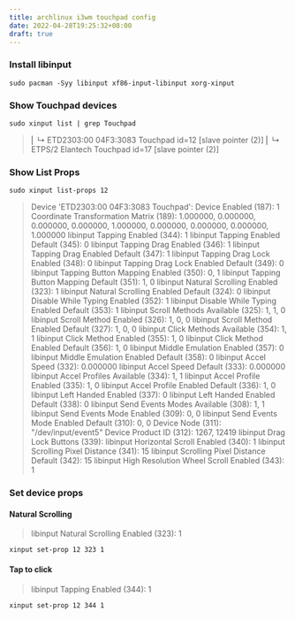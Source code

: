 ```yaml
---
title: archlinux i3wm touchpad config
date: 2022-04-28T19:25:32+08:00
draft: true
---
```


### Install libinput

```
sudo pacman -Syy libinput xf86-input-libinput xorg-xinput
```

### Show Touchpad devices 

```
sudo xinput list | grep Touchpad
```

>⎜   ↳ ETD2303:00 04F3:3083 Touchpad           	id=12	[slave  pointer  (2)]
>⎜   ↳ ETPS/2 Elantech Touchpad                	id=17	[slave  pointer  (2)]

### Show List Props

```
sudo xinput list-props 12
```

> Device 'ETD2303:00 04F3:3083 Touchpad':
>	Device Enabled (187):	1
>	Coordinate Transformation Matrix (189):	1.000000, 0.000000, 0.000000, 0.000000, 1.000000, 0.000000, 0.000000, 0.000000, 1.000000
>	libinput Tapping Enabled (344):	1
>	libinput Tapping Enabled Default (345):	0
>	libinput Tapping Drag Enabled (346):	1
>	libinput Tapping Drag Enabled Default (347):	1
>	libinput Tapping Drag Lock Enabled (348):	0
>	libinput Tapping Drag Lock Enabled Default (349):	0
>	libinput Tapping Button Mapping Enabled (350):	0, 1
>	libinput Tapping Button Mapping Default (351):	1, 0
>	libinput Natural Scrolling Enabled (323):	1
>	libinput Natural Scrolling Enabled Default (324):	0
>	libinput Disable While Typing Enabled (352):	1
>	libinput Disable While Typing Enabled Default (353):	1
>	libinput Scroll Methods Available (325):	1, 1, 0
>	libinput Scroll Method Enabled (326):	1, 0, 0
>	libinput Scroll Method Enabled Default (327):	1, 0, 0
>	libinput Click Methods Available (354):	1, 1
>	libinput Click Method Enabled (355):	1, 0
>	libinput Click Method Enabled Default (356):	1, 0
>	libinput Middle Emulation Enabled (357):	0
>	libinput Middle Emulation Enabled Default (358):	0
>	libinput Accel Speed (332):	0.000000
>	libinput Accel Speed Default (333):	0.000000
>	libinput Accel Profiles Available (334):	1, 1
>	libinput Accel Profile Enabled (335):	1, 0
>	libinput Accel Profile Enabled Default (336):	1, 0
>	libinput Left Handed Enabled (337):	0
>	libinput Left Handed Enabled Default (338):	0
>	libinput Send Events Modes Available (308):	1, 1
>	libinput Send Events Mode Enabled (309):	0, 0
>	libinput Send Events Mode Enabled Default (310):	0, 0
>	Device Node (311):	"/dev/input/event5"
>	Device Product ID (312):	1267, 12419
>	libinput Drag Lock Buttons (339):	<no items>
>	libinput Horizontal Scroll Enabled (340):	1
>	libinput Scrolling Pixel Distance (341):	15
>	libinput Scrolling Pixel Distance Default (342):	15
>	libinput High Resolution Wheel Scroll Enabled (343):	1

### Set device props

#### Natural Scrolling
> libinput Natural Scrolling Enabled (323):	1

```
xinput set-prop 12 323 1
```

#### Tap to click
> libinput Tapping Enabled (344):	1

```
xinput set-prop 12 344 1
```
